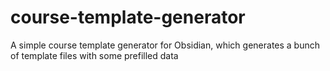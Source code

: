 # course-template-generator

A simple course template generator for Obsidian, which generates a bunch of template files with some prefilled data
